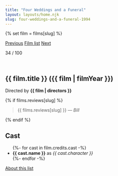 ```yaml
---
title: "Four Weddings and a Funeral"
layout: layouts/home.njk
slug: four-weddings-and-a-funeral-1994
---
```


{% set film = films[slug] %}

<nav class="films">
  <a class="prev" href="../whats-eating-gilbert-grape-1993">Previous</a>
  <a href="../">Film list</a>
  <a class="next" href="../lon-the-professional-1994">Next</a>
</nav>

<p>34 / 100</p>

<article class="film">
  <div class="backdrop-and-poster">
    <img class="poster" src="../films/posters/{{ film.slug }}.jpg" alt="">
    <img class="backdrop" src="../films/backdrops/{{ film.slug }}.jpg" alt="">
  </div>

  <h1>{{ film.title }} ({{ film | filmYear }})</h1>

  

  <p class="director">
    Directed by <strong>{{ film | directors }}</strong>
  </p>

  {% if films.reviews[slug] %}
    <blockquote> 
      {{ films.reviews[slug] }} <em>— Bill</em>
    </blockquote> 
  {% endif %}

  <h2>
    Cast
  </h2>
  <ul>
    {%- for cast in film.credits.cast -%}
      <li>
        <strong>{{ cast.name }}</strong> as <em>{{ cast.character }}</em>
      </li>
    {%- endfor -%}
  </ul>
</article>
<footer>
  <a href="../about">About this list</a>
</footer>
